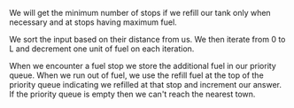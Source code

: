 We will get the minimum number of stops if we refill our tank only when necessary and at stops having maximum fuel.

We sort the input based on their distance from us. We then iterate from 0 to L and decrement one unit of fuel on each iteration.

When we encounter a fuel stop we store the additional fuel in our priority queue. When we run out of fuel, we use the refill fuel at the top of the priority queue indicating we refilled at that stop and increment our answer. If the priority queue is empty then we can't reach the nearest town.